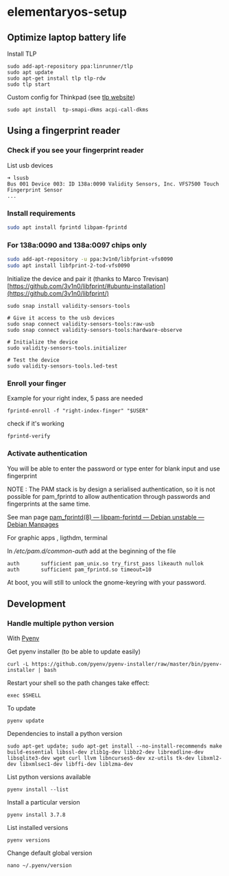 # elementaryos-setup

## Optimize laptop battery life

Install TLP

```
sudo add-apt-repository ppa:linrunner/tlp
sudo apt update
sudo apt-get install tlp tlp-rdw
sudo tlp start
```

Custom config for Thinkpad (see [tlp website](https://linrunner.de/tlp/installation/ubuntu.html#thinkpads-only))

```
sudo apt install  tp-smapi-dkms acpi-call-dkms
```

## Using a fingerprint reader

### Check if you  see your fingerprint reader

List usb devices

```
➜ lsusb
Bus 001 Device 003: ID 138a:0090 Validity Sensors, Inc. VFS7500 Touch Fingerprint Sensor
...
```

### Install requirements

```bash
sudo apt install fprintd libpam-fprintd
```

### For 138a:0090 and 138a:0097  chips only

```bash
sudo add-apt-repository -u ppa:3v1n0/libfprint-vfs0090
sudo apt install libfprint-2-tod-vfs0090
```

Initialize the device and pair it (thanks to  Marco Trevisan)[https://github.com/3v1n0/libfprint/#ubuntu-installation](https://github.com/3v1n0/libfprint/)

```
sudo snap install validity-sensors-tools

# Give it access to the usb devices
sudo snap connect validity-sensors-tools:raw-usb
sudo snap connect validity-sensors-tools:hardware-observe

# Initialize the device
sudo validity-sensors-tools.initializer

# Test the device
sudo validity-sensors-tools.led-test
```

### Enroll your finger

Example for your right index, 5 pass are needed

```
fprintd-enroll -f "right-index-finger" "$USER"
```

check if it's working 

```
fprintd-verify
```

### Activate authentication

You will be able to enter the password or type enter for blank input and use fingerprint

NOTE : The PAM stack is by design a serialised authentication, so it is not possible
 for pam_fprintd to allow authentication through passwords and fingerprints at
 the same time.

 See man page [pam_fprintd(8) — libpam-fprintd — Debian unstable — Debian Manpages](https://manpages.debian.org/unstable/libpam-fprintd/pam_fprintd.8.en.html)

For graphic apps , ligthdm, terminal

In */etc/pam.d/common-auth* add at the beginning of the file

```
auth       sufficient pam_unix.so try_first_pass likeauth nullok
auth       sufficient pam_fprintd.so timeout=10
```

At boot, you will still to unlock the gnome-keyring with your password.

## Development

### Handle multiple python version

With [Pyenv](https://github.com/pyenv/pyenv)

Get pyenv installer (to be able to update easily)

```
curl -L https://github.com/pyenv/pyenv-installer/raw/master/bin/pyenv-installer | bash
```

Restart your shell so the path changes take effect:

```
exec $SHELL
```

To update

```
pyenv update
```

Dependencies to install a python version

```
sudo apt-get update; sudo apt-get install --no-install-recommends make build-essential libssl-dev zlib1g-dev libbz2-dev libreadline-dev libsqlite3-dev wget curl llvm libncurses5-dev xz-utils tk-dev libxml2-dev libxmlsec1-dev libffi-dev liblzma-dev
```

List python versions available

```
pyenv install --list
```

Install a particular version

```
pyenv install 3.7.8
```

List installed versions

```
pyenv versions
```

Change default global version

```
nano ~/.pyenv/version
```
